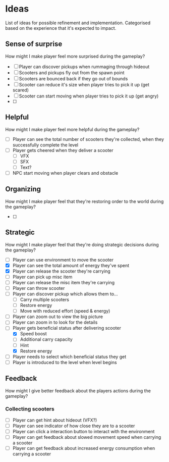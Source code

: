 # Ideas

List of ideas for possible refinement and implementation. Categorised based on the experience that it's expected to impact.

## Sense of surprise

How might I make player feel more surprised during the gameplay?

- [ ] Player can discover pickups when rummaging through hideout
- [ ] Scooters and pickups fly out from the spawn point
- [ ] Scooters are bounced back if they go out of bounds
- [ ] Scooter can reduce it's size when player tries to pick it up (get scared)
- [ ] Scooter can start moving when player tries to pick it up (get angry)
- [ ]

## Helpful

How might I make player feel more helpful during the gameplay?

- [ ] Player can see the total number of scooters they're collected, when they successfully complete the level
- [ ] Player gets cheered when they deliver a scooter
  - [ ] VFX
  - [ ] SFX
  - [ ] Text?
- [ ] NPC start moving when player clears and obstacle

## Organizing

How might I make player feel that they're restoring order to the world during the gameplay?

- [ ]

## Strategic

How might I make player feel that they're doing strategic decisions during the gameplay?

- [ ] Player can use environment to move the scooter
- [x] Player can see the total amount of energy they've spent
- [x] Player can release the scooter they're carrying
- [ ] Player can pick up misc item
- [ ] Player can release the misc item they're carrying
- [ ] Player can throw scooter
- [ ] Player can discover pickup which allows them to...
  - [ ] Carry multiple scooters
  - [ ] Restore energy
  - [ ] Move with reduced effort (speed & energy)
- [ ] Player can zoom out to view the big picture
- [ ] Player can zoom in to look for the details
- [ ] Player gets beneficial status after delivering scooter
  - [x] Speed boost
  - [ ] Additional carry capacity
  - [ ] Hint
  - [x] Restore energy
- [ ] Player needs to select which beneficial status they get
- [ ] Player is introduced to the level when level begins

## Feedback

How might I give better feedback about the players actions during the gameplay?

### Collecting scooters

- [ ] Player can get hint about hideout (VFX?)
- [ ] Player can see indicator of how close they are to a scooter
- [ ] Player can click a interaction button to interact with the environment
- [ ] Player can get feedback about slowed movement speed when carrying a scooter
- [ ] Player can get feedback about increased energy consumption when carrying a scooter
